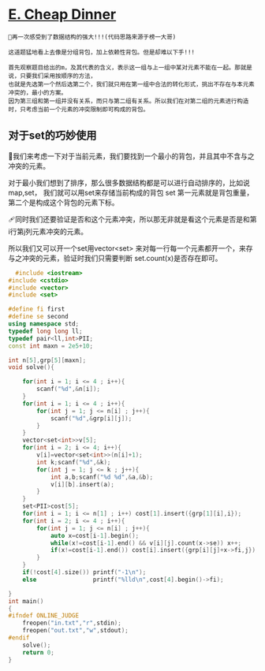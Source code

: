 # [E. Cheap Dinner](https://codeforces.com/contest/1487/problem/E)

    🏸再一次感受到了数据结构的强大!!!(代码思路来源于榜一大哥)
    
    这道题猛地看上去像是分组背包，加上依赖性背包。但是却难以下手!!!
    
    首先观察题目给出的m，及其代表的含义，表示这一组与上一组中某对元素不能在一起。那就是说，只要我们采用按顺序的方法，
    也就是先选第一个然后选第二个，我们就只用在第一组中合法的转化形式，挑出不存在与本元素冲突的，最小的方案。
    因为第三组和第一组并没有关系，而只与第二组有关系。所以我们在对第二组的元素进行构造时，只考虑当前一个元素的冲突限制即可构成的背包。
    
##  对于set的巧妙使用  
  
   🏹我们来考虑一下对于当前元素，我们要找到一个最小的背包，并且其中不含与之冲突的元素。
   
   对于最小我们想到了排序，那么很多数据结构都是可以进行自动排序的，比如说map,set，
   我们就可以用set来存储当前构成的背包 set<PII> 第一元素就是背包重量，第二个是构成这个背包的元素下标。
  
   🩹同时我们还要验证是否和这个元素冲突，所以那无非就是看这个元素是否是和第i行第j列元素冲突的元素。
  
   所以我们又可以开一个set用vector<set<int>> 来对每一行每一个元素都开一个，来存与之冲突的元素，验证时我们只需要判断
   set.count(x)是否存在即可。
 
```C++
  #include <iostream>
#include <cstdio>
#include <vector>
#include <set>

#define fi first
#define se second
using namespace std;
typedef long long ll;
typedef pair<ll,int>PII;
const int maxn = 2e5+10;

int n[5],grp[5][maxn];
void solve(){

    for(int i = 1; i <= 4 ; i++){
        scanf("%d",&n[i]);
    }
    for(int i = 1; i <= 4 ; i++){
        for(int j = 1; j <= n[i] ; j++){
            scanf("%d",&grp[i][j]);
        }
    }
    vector<set<int>>v[5];
    for(int i = 2; i <= 4; i++){
        v[i]=vector<set<int>>(n[i]+1);
        int k;scanf("%d",&k);
        for(int j = 1; j <= k ; j++){
            int a,b;scanf("%d %d",&a,&b);
            v[i][b].insert(a);
        }
    }
    set<PII>cost[5];
    for(int i = 1; i <= n[1] ; i++) cost[1].insert({grp[1][i],i});
    for(int i = 2; i <= 4 ; i++){
        for(int j = 1; j <= n[i] ; j++){
            auto x=cost[i-1].begin();
            while(x!=cost[i-1].end() && v[i][j].count(x->se)) x++;
            if(x!=cost[i-1].end()) cost[i].insert({grp[i][j]+x->fi,j});
        }
    }
    if(!cost[4].size()) printf("-1\n");
    else                printf("%lld\n",cost[4].begin()->fi);

}
int main()
{
#ifndef ONLINE_JUDGE
    freopen("in.txt","r",stdin);
    freopen("out.txt","w",stdout);
#endif
    solve();
    return 0;
}
```
